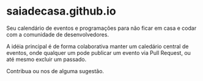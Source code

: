 saiadecasa.github.io
====================

Seu calendário de eventos e programações para não ficar em casa e codar com a comunidade de desenvolvedores.

A idéia principal é de forma colaborativa manter um caledário central de eventos, onde qualquer um pode publicar um evento via Pull Request, ou até mesmo excluir um passado.

Contribua ou nos de alguma sugestão. 
